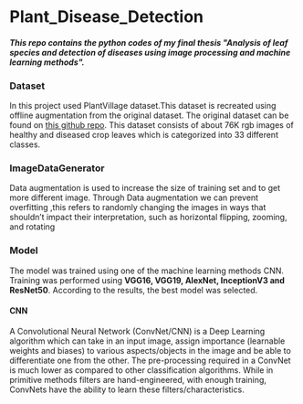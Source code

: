 # Plant_Disease_Detection
#### *This repo contains the python codes of my final thesis "Analysis of leaf species and detection of diseases using image processing and machine learning methods".*
### Dataset
In this project used PlantVillage dataset.This dataset is recreated using offline augmentation from the original dataset. The original dataset can be found on [this github repo](https://github.com/spMohanty/PlantVillage-Dataset/tree/master/raw). This dataset consists of about 76K rgb images of healthy and diseased crop leaves which is categorized into 33 different classes.

### ImageDataGenerator
Data augmentation is used to increase the size of training set and to get more different image. Through Data augmentation we can prevent overfitting ,this refers to randomly changing the images in ways that shouldn’t impact their interpretation, such as horizontal flipping, zooming, and rotating
### Model
The model was trained using one of the machine learning methods CNN. Training was performed using  **VGG16, VGG19, AlexNet, InceptionV3 and ResNet50**. According to the results, the best model was selected.
#### CNN
A Convolutional Neural Network (ConvNet/CNN) is a Deep Learning algorithm which can take in an input image, assign importance (learnable weights and biases) to various aspects/objects in the image and be able to differentiate one from the other. The pre-processing required in a ConvNet is much lower as compared to other classification algorithms. While in primitive methods filters are hand-engineered, with enough training, ConvNets have the ability to learn these filters/characteristics.
